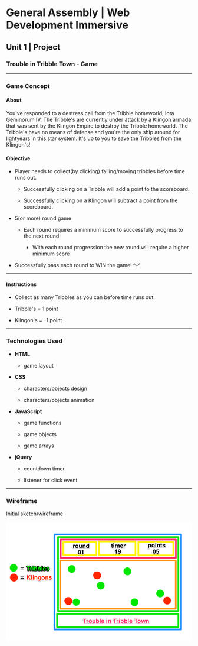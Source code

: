 # General Assembly | Web Development Immersive

## Unit 1 | Project

### Trouble in Tribble Town - Game

---

### Game Concept

#### About

You've responded to a destress call from the Tribble homeworld, Iota Geminorum IV. The Tribble's are currently under attack by a Klingon armada that was sent by the Klingon Empire to destroy the Tribble homeworld. The Tribble's have no means of defense and you're the only ship around for lightyears in this star system. It's up to you to save the Tribbles from the Klingon's!

#### Objective

* Player needs to collect(by clicking) falling/moving tribbles before time runs out.

  * Successfully clicking on a Tribble will add a point to the scoreboard.

  * Successfully clicking on a Klingon will subtract a point from the scoreboard.

* 5(or more) round game

  * Each round requires a minimum score to successfully progress to the next round.

    * With each round progression the new round will require a higher minimum score

* Successfully pass each round to WIN the game! ^-^

---

#### Instructions

* Collect as many Tribbles as you can before time runs out.

* Tribble's = 1 point

* Klingon's = -1 point

---

### Technologies Used

* **HTML**

  * game layout

* **CSS**

  * characters/objects design

  * characters/objects animation

* **JavaScript**

  * game functions

  * game objects

  * game arrays

* **jQuery**

  * countdown timer

  * listener for click event

---

### Wireframe

Initial sketch/wireframe

![Game Wireframe](/images/wireframe/wireframe.png)
